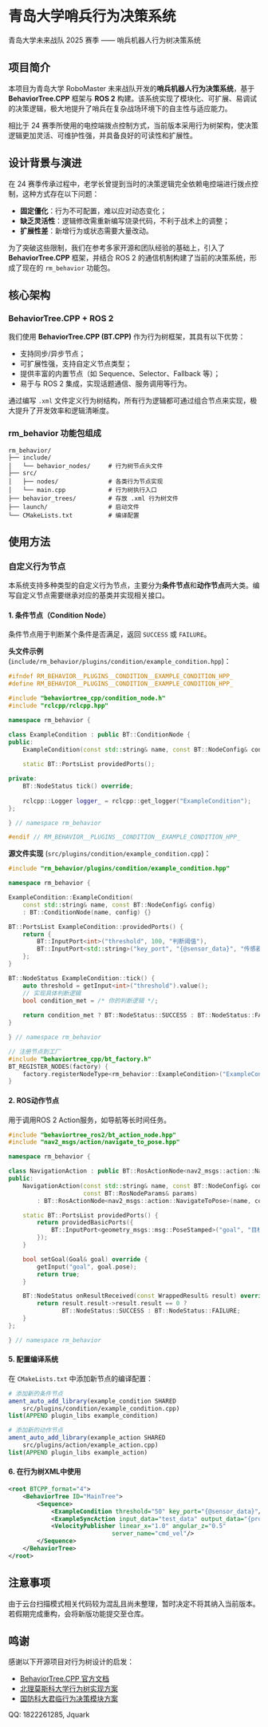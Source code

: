 # 青岛大学哨兵行为决策系统

青岛大学未来战队 2025 赛季 —— 哨兵机器人行为树决策系统

## 项目简介

本项目为青岛大学 RoboMaster 未来战队开发的**哨兵机器人行为决策系统**，基于 **BehaviorTree.CPP** 框架与 **ROS 2** 构建。该系统实现了模块化、可扩展、易调试的决策逻辑，极大地提升了哨兵在复杂战场环境下的自主性与适应能力。

相比于 24 赛季所使用的电控端拨点控制方式，当前版本采用行为树架构，使决策逻辑更加灵活、可维护性强，并具备良好的可读性和扩展性。

## 设计背景与演进

在 24 赛季传承过程中，老学长曾提到当时的决策逻辑完全依赖电控端进行拨点控制，这种方式存在以下问题：

- **固定僵化**：行为不可配置，难以应对动态变化；
- **缺乏灵活性**：逻辑修改需重新编写烧录代码，不利于战术上的调整；
- **扩展性差**：新增行为或状态需要大量改动。

为了突破这些限制，我们在参考多家开源和团队经验的基础上，引入了 **BehaviorTree.CPP** 框架，并结合 ROS 2 的通信机制构建了当前的决策系统，形成了现在的 `rm_behavior` 功能包。

## 核心架构

### BehaviorTree.CPP + ROS 2

我们使用 **BehaviorTree.CPP (BT.CPP)** 作为行为树框架，其具有以下优势：

- 支持同步/异步节点；
- 可扩展性强，支持自定义节点类型；
- 提供丰富的内置节点（如 Sequence、Selector、Fallback 等）；
- 易于与 ROS 2 集成，实现话题通信、服务调用等行为。

通过编写 `.xml` 文件定义行为树结构，所有行为逻辑都可通过组合节点来实现，极大提升了开发效率和逻辑清晰度。

### rm_behavior 功能包组成

``` text
rm_behavior/
├── include/
│   └── behavior_nodes/     # 行为树节点头文件
├── src/
│   ├── nodes/              # 各类行为节点实现
│   └── main.cpp            # 行为树执行入口
├── behavior_trees/         # 存放 .xml 行为树文件
├── launch/                 # 启动文件
└── CMakeLists.txt          # 编译配置
```

## 使用方法

### 自定义行为节点

本系统支持多种类型的自定义行为节点，主要分为**条件节点**和**动作节点**两大类。编写自定义节点需要继承对应的基类并实现相关接口。

#### 1. 条件节点（Condition Node）

条件节点用于判断某个条件是否满足，返回 `SUCCESS` 或 `FAILURE`。

**头文件示例** (`include/rm_behavior/plugins/condition/example_condition.hpp`)：

```cpp
#ifndef RM_BEHAVIOR__PLUGINS__CONDITION__EXAMPLE_CONDITION_HPP_
#define RM_BEHAVIOR__PLUGINS__CONDITION__EXAMPLE_CONDITION_HPP_

#include "behaviortree_cpp/condition_node.h"
#include "rclcpp/rclcpp.hpp"

namespace rm_behavior {

class ExampleCondition : public BT::ConditionNode {
public:
    ExampleCondition(const std::string& name, const BT::NodeConfig& config);
    
    static BT::PortsList providedPorts();

private:
    BT::NodeStatus tick() override;
    
    rclcpp::Logger logger_ = rclcpp::get_logger("ExampleCondition");
};

} // namespace rm_behavior

#endif // RM_BEHAVIOR__PLUGINS__CONDITION__EXAMPLE_CONDITION_HPP_
```

**源文件实现** (`src/plugins/condition/example_condition.cpp`)：

```cpp
#include "rm_behavior/plugins/condition/example_condition.hpp"

namespace rm_behavior {

ExampleCondition::ExampleCondition(
    const std::string& name, const BT::NodeConfig& config)
    : BT::ConditionNode(name, config) {}

BT::PortsList ExampleCondition::providedPorts() {
    return {
        BT::InputPort<int>("threshold", 100, "判断阈值"),
        BT::InputPort<std::string>("key_port", "{@sensor_data}", "传感器数据端口")
    };
}

BT::NodeStatus ExampleCondition::tick() {
    auto threshold = getInput<int>("threshold").value();
    // 实现具体判断逻辑
    bool condition_met = /* 你的判断逻辑 */;
    
    return condition_met ? BT::NodeStatus::SUCCESS : BT::NodeStatus::FAILURE;
}

} // namespace rm_behavior

// 注册节点到工厂
#include "behaviortree_cpp/bt_factory.h"
BT_REGISTER_NODES(factory) {
    factory.registerNodeType<rm_behavior::ExampleCondition>("ExampleCondition");
}
```

#### 2. ROS动作节点

用于调用ROS 2 Action服务，如导航等长时间任务。

```cpp
#include "behaviortree_ros2/bt_action_node.hpp"
#include "nav2_msgs/action/navigate_to_pose.hpp"

namespace rm_behavior {

class NavigationAction : public BT::RosActionNode<nav2_msgs::action::NavigateToPose> {
public:
    NavigationAction(const std::string& name, const BT::NodeConfig& config,
                     const BT::RosNodeParams& params)
        : BT::RosActionNode<nav2_msgs::action::NavigateToPose>(name, config, params) {}

    static BT::PortsList providedPorts() {
        return providedBasicPorts({
            BT::InputPort<geometry_msgs::msg::PoseStamped>("goal", "目标位置")
        });
    }

    bool setGoal(Goal& goal) override {
        getInput("goal", goal.pose);
        return true;
    }

    BT::NodeStatus onResultReceived(const WrappedResult& result) override {
        return result.result->result.result == 0 ? 
               BT::NodeStatus::SUCCESS : BT::NodeStatus::FAILURE;
    }
};

} // namespace rm_behavior
```

#### 5. 配置编译系统

在 `CMakeLists.txt` 中添加新节点的编译配置：

```cmake
# 添加新的条件节点
ament_auto_add_library(example_condition SHARED 
    src/plugins/condition/example_condition.cpp)
list(APPEND plugin_libs example_condition)

# 添加新的动作节点  
ament_auto_add_library(example_action SHARED 
    src/plugins/action/example_action.cpp)
list(APPEND plugin_libs example_action)
```

#### 6. 在行为树XML中使用

```xml
<root BTCPP_format="4">
    <BehaviorTree ID="MainTree">
        <Sequence>
            <ExampleCondition threshold="50" key_port="{@sensor_data}"/>
            <ExampleSyncAction input_data="test_data" output_data="{processed_result}"/>
            <VelocityPublisher linear_x="1.0" angular_z="0.5"
                             server_name="cmd_vel"/>
        </Sequence>
    </BehaviorTree>
</root>
```

## 注意事项

由于云台扫描模式相关代码较为混乱且尚未整理，暂时决定不将其纳入当前版本。若假期完成重构，会将新版功能提交至仓库。

## 鸣谢

感谢以下开源项目对行为树设计的启发：

- [BehaviorTree.CPP 官方文档](https://www.behaviortree.dev/)
- [北理莫斯科大学行为树实现方案](https://github.com/SMBU-PolarBear-Robotics-Team/pb2025_sentry_behavior)
- [国防科大君临行为决策模块方案](https://gitee.com/nepenthe886/JunLin_navigation2025)


QQ: 1822261285, Jquark
